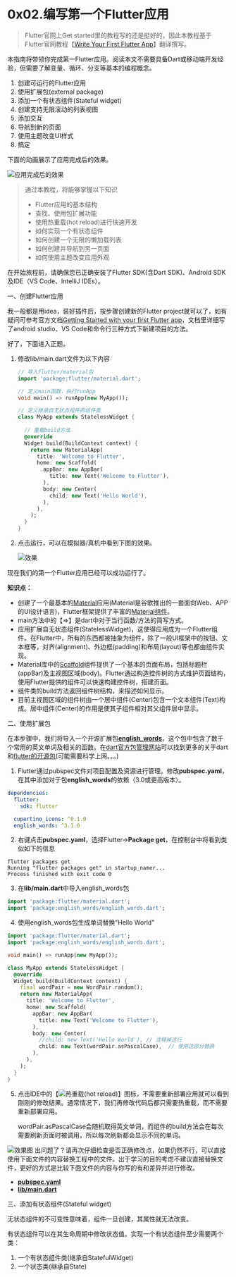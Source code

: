# 0x02.编写第一个Flutter应用

> Flutter官网上Get started里的教程写的还是挺好的，因此本教程基于Flutter官网教程【[Write Your First Flutter App](https://flutter.io/get-started/codelab/)】翻译撰写。
<!--more-->

本指南将带领你完成第一Flutter应用。阅读本文不需要具备Dart或移动端开发经验，但需要了解变量、循环、分支等基本的编程概念。

1. 创建可运行的Flutter应用
2. 使用扩展包(external package)
3. 添加一个有状态组件(Stateful widget)
4. 创建支持无限滚动的列表视图
5. 添加交互
6. 导航到新的页面
7. 使用主题改变UI样式
8. 搞定

下面的动画展示了应用完成后的效果。

![应用完成后的效果](https://gdpbb.cn/images/flutter/0x02/startup-namer-app.gif)

> 通过本教程，将能够掌握以下知识
>
> - Flutter应用的基本结构
> - 查找、使用包扩展功能
> - 使用热重载(hot reload)进行快速开发
> - 如何实现一个有状态组件
> - 如何创建一个无限的懒加载列表
> - 如何创建并导航到另一页面
> - 如何使用主题改变应用外观



在开始旅程前，请确保您已正确安装了Flutter SDK(含Dart SDK)、Android SDK及IDE（VS Code、IntelliJ IDEs）。



一、创建Flutter应用

我一般都是用idea，装好插件后，按步骤创建新的Flutter project就可以了，如有疑问可参考官方文档[Getting Started with your first Flutter app](https://flutter.io/get-started/test-drive/#create-app)，文档里详细写了android studio、VS Code和命令行三种方式下新建项目的方法。

好了，下面进入正题。

1. 修改lib/main.dart文件为以下内容

   ```dart
   // 导入flutter/material包
   import 'package:flutter/material.dart';
   
   // 定义main函数，执行runApp
   void main() => runApp(new MyApp());
   
   // 定义继承自无状态组件的组件类
   class MyApp extends StatelessWidget {
       
     // 重载build方法
     @override
     Widget build(BuildContext context) {
       return new MaterialApp(
         title: 'Welcome to Flutter',
         home: new Scaffold(
           appBar: new AppBar(
             title: new Text('Welcome to Flutter'),
           ),
           body: new Center(
             child: new Text('Hello World'),
           ),
         ),
       );
     }
   }
   ```

   

2. 点击运行，可以在模拟器/真机中看到下图的效果。

   ![效果](https://gdpbb.cn/images/flutter/0x02/hello-world-screenshot.png)
   



现在我们的第一个Flutter应用已经可以成功运行了。

**知识点：**

- 创建了一个最基本的[Material](https://material.io/guidelines/)应用(Material是谷歌推出的一套面向Web、APP的UI设计语言)，Flutter框架提供了丰富的[Material组件](https://flutter.io/widgets/material/)。
- main方法中的【=>】是dart中对于当行函数/方法的简写方式。
- 应用扩展自无状态组件(StatelessWidget)，这使得应用成为一个Flutter组件。在Flutter中，所有的东西都被抽象为组件，除了一般UI框架中的按钮、文本框等，对齐(alignment)、外边框(padding)和布局(layout)等也都由组件实现。
- Material库中的[Scaffold](https://docs.flutter.io/flutter/material/Scaffold-class.html)组件提供了一个基本的页面布局，包括标题栏(appBar)及主视图区域(body)。Flutter通过构造控件树的方式维护页面结构，使用Flutter提供的组件可以快速构建控件树，搭建页面。
- 组件类的build方法返回组件树结构，来描述如何显示。
- 目前主视图区域的组件树由一个居中组件(Center)包含一个文本组件(Text)构成。居中组件(Center)的作用是使其子组件相对其父组件居中显示。



二、使用扩展包

在本步骤中，我们将导入一个开源扩展包[**english_words**](https://pub.dartlang.org/packages/english_words)，这个包中包含了数千个常用的英文单词及相关的函数。在[dart官方包管理网站](https://pub.dartlang.org)可以找到更多的关于dart和[flutter的开源包](https://pub.dartlang.org/flutter/)(可能需要科学上网。。。)

1. Flutter通过pubspec文件对项目配置及资源进行管理。修改**pubspec.yaml**，在其中添加对于包**english_words**的依赖（3.0或更高版本）。

```yaml
dependencies:
  flutter:
    sdk: flutter

  cupertino_icons: ^0.1.0
  english_words: ^3.1.0
```

2. 右键点击**pubspec.yaml**，选择Flutter->**Package get**，在控制台中将看到类似如下的信息

```
flutter packages get
Running "flutter packages get" in startup_namer...
Process finished with exit code 0
```

3. 在**lib/main.dart**中导入english_words包

```dart
import 'package:flutter/material.dart';
import 'package:english_words/english_words.dart';
```

4. 使用english_words包生成单词替换"Hello World"

```dart
import 'package:flutter/material.dart';
import 'package:english_words/english_words.dart';

void main() => runApp(new MyApp());

class MyApp extends StatelessWidget {
  @override
  Widget build(BuildContext context) {
    final wordPair = new WordPair.random();
    return new MaterialApp(
      title: 'Welcome to Flutter',
      home: new Scaffold(
        appBar: new AppBar(
          title: new Text('Welcome to Flutter'),
        ),
        body: new Center(
          //child: new Text('Hello World'), // 注释掉这行
          child: new Text(wordPair.asPascalCase),  // 使用这部分替换
        ),
      ),
    );
  }
}
```

5. 点击IDE中的【![热重载(hot reload)](https://gdpbb.cn/images/flutter/0x02/hot-reload-button.png)】图标，不需要重新部署应用就可以看到刚刚的修改结果。通常情况下，我们再修改代码后都只需要热重载，而不需要重新部署应用。

   wordPair.asPascalCase会随机取得英文单词，而组件的build方法会在每次需要刷新页面时被调用，所以每次刷新都会显示不同的单词。

![效果图](https://gdpbb.cn/images/flutter/0x02/step2-screenshot.png)
出问题了？请再次仔细检查是否正确修改点，如果仍然不行，可以直接使用下面文件的内容替换工程中的文件。出于学习的目的考虑不建议直接替换文件，更好的方式是比较下面文件的内容与你写的有和差异并进行修改。

- [**pubspec.yaml**](https://gist.githubusercontent.com/Sfshaza/bb51e3b7df4ebbf3dfd02a4a38db2655/raw/57c25b976ec34d56591cb898a3df0b320e903b99/pubspec.yaml)
- [**lib/main.dart**](https://gist.githubusercontent.com/Sfshaza/bb51e3b7df4ebbf3dfd02a4a38db2655/raw/57c25b976ec34d56591cb898a3df0b320e903b99/main.dart)



三、添加有状态组件(Stateful widget)

无状态组件的不可变性意味着，组件一旦创建，其属性就无法改变。

有状态组件可以在其生命周期中修改状态值。实现一个有状态组件至少需要两个类：

1. 一个有状态组件类(继承自StatefulWidget)
2. 一个状态类(继承自State)

